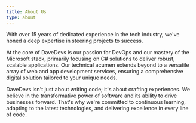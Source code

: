 ```yaml
---
title: About Us
type: about
---
```



With over 15 years of dedicated experience in the tech industry, we've honed a deep expertise in steering projects to success.


At the core of DaveDevs is our passion for DevOps and our mastery of the Microsoft stack, primarily focusing on C# solutions to deliver robust, scalable applications. Our technical acumen extends beyond to a versatile array of web and app development services, ensuring a comprehensive digital solution tailored to your unique needs.


DaveDevs isn't just about writing code; it's about crafting experiences. We believe in the transformative power of software and its ability to drive businesses forward. That's why we're committed to continuous learning, adapting to the latest technologies, and delivering excellence in every line of code.


<!-- ### Collaborate with Us ###


Embark on your software journey with a partner who brings not only skills but also dedication and vision. Whether you're looking to build from scratch, refine an existing application, or embrace the agility of DevOps practices, DaveDevs is your gateway to success.


We invite you to reach out and share your vision. Together, we can build software that not only meets your requirements but also exceeds your expectations.


### Get in Touch ###


Ready to transform your ideas into reality? Contact DaveDevs today, and let's create something remarkable. -->